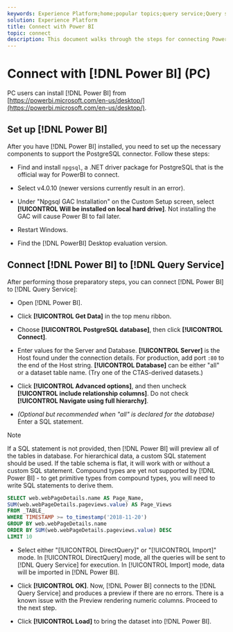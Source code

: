 ```yaml
---
keywords: Experience Platform;home;popular topics;query service;Query service;Power BI;power bi;connect to query service;
solution: Experience Platform
title: Connect with Power BI
topic: connect
description: This document walks through the steps for connecting Power BI with Adobe Experience Platform Query Service.
---
```


# Connect with [!DNL Power BI] (PC)

PC users can install [!DNL Power BI] from [https://powerbi.microsoft.com/en-us/desktop/](https://powerbi.microsoft.com/en-us/desktop/).

## Set up [!DNL Power BI]

After you have [!DNL Power BI] installed, you need to set up the necessary components to support the PostgreSQL connector. Follow these steps:

- Find and install `npgsql`, a .NET driver package for PostgreSQL that is the official way for PowerBI to connect.

- Select v4.0.10 (newer versions currently result in an error).

- Under "Npgsql GAC Installation" on the Custom Setup screen, select **[!UICONTROL Will be installed on local hard drive]**. Not installing the GAC will cause Power BI to fail later.

- Restart Windows.

- Find the [!DNL PowerBI] Desktop evaluation version.

## Connect [!DNL Power BI] to [!DNL Query Service]

After performing those preparatory steps, you can connect [!DNL Power BI] to [!DNL Query Service]:

- Open [!DNL Power BI].

- Click **[!UICONTROL Get Data]** in the top menu ribbon.

- Choose **[!UICONTROL PostgreSQL database]**, then click **[!UICONTROL Connect]**.

- Enter values for the Server and Database. **[!UICONTROL Server]** is the Host found under the connection details. For production, add port `:80` to the end of the Host string. **[!UICONTROL Database]** can be either "all" or a dataset table name. (Try one of the CTAS-derived datasets.)

- Click **[!UICONTROL Advanced options]**, and then uncheck **[!UICONTROL include relationship columns]**. Do not check **[!UICONTROL Navigate using full hierarchy]**.

- *(Optional but recommended when "all" is declared for the database)* Enter a SQL statement. 

>[!NOTE]
>
>If a SQL statement is not provided, then [!DNL Power BI] will preview all of the tables in database. For hierarchical data, a custom SQL statement should be used. If the table schema is flat, it will work with or without a custom SQL statement. Compound types are yet not supported by [!DNL Power BI] - to get primitive types from compound types, you will need to write SQL statements to derive them.

```sql
SELECT web.webPageDetails.name AS Page_Name, 
SUM(web.webPageDetails.pageviews.value) AS Page_Views 
FROM _TABLE_ 
WHERE TIMESTAMP >= to_timestamp('2018-11-20')
GROUP BY web.webPageDetails.name 
ORDER BY SUM(web.webPageDetails.pageviews.value) DESC 
LIMIT 10
``` 

- Select either "[!UICONTROL DirectQuery]" or "[!UICONTROL Import]" mode. In [!UICONTROL DirectQuery] mode, all the queries will be sent to [!DNL Query Service] for execution. In [!UICONTROL Import] mode, data will be imported in [!DNL Power BI]. 

- Click **[!UICONTROL OK]**. Now, [!DNL Power BI] connects to the [!DNL Query Service] and produces a preview if there are no errors. There is a known issue with the Preview rendering numeric columns. Proceed to the next step.

- Click **[!UICONTROL Load]** to bring the dataset into [!DNL Power BI].
